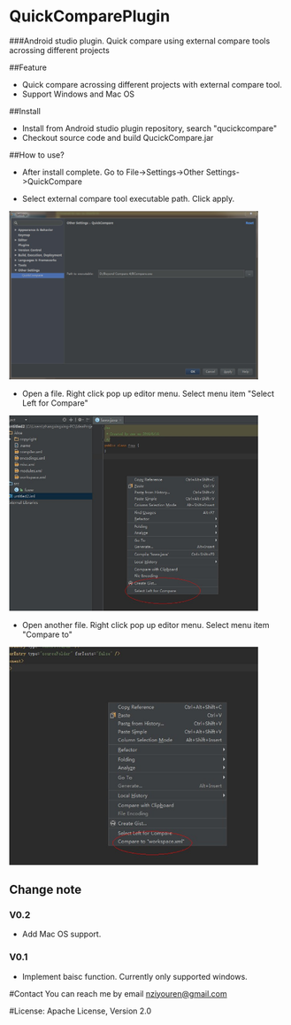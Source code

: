 # QuickComparePlugin
###Android studio plugin. Quick compare using external compare tools acrossing different projects

##Feature
* Quick compare acrossing different projects with external compare tool.
* Support Windows and Mac OS

##Install 

* Install from Android studio plugin repository, search "qucickcompare"
* Checkout source code and build QucickCompare.jar

##How to use?

* After install complete. Go to File->Settings->Other Settings->QuickCompare
    
* Select external compare tool executable path. Click apply.
    
<img src="https://github.com/nziyouren/QuickComparePlugin/blob/master/screenshots/windows/screenshot1.jpg" alt="Drawing" width="450px" />

* Open a file. Right click pop up editor menu. Select menu item "Select Left for Compare"
    
<img src="https://github.com/nziyouren/QuickComparePlugin/blob/master/screenshots/windows/screenshot2.jpg" alt="Drawing" width="450px" />

* Open another file. Right click pop up editor menu. Select menu item "Compare to"

<img src="https://github.com/nziyouren/QuickComparePlugin/blob/master/screenshots/windows/screenshot3.jpg" alt="Drawing" width="450px" />

## Change note

### V0.2
* Add Mac OS support.

### V0.1 
* Implement baisc function. Currently only supported windows.
    

#Contact
You can reach me by email nziyouren@gmail.com

#License:
Apache License, Version 2.0

